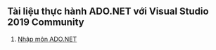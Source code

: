 ## Tài liệu thực hành ADO.NET với Visual Studio 2019 Community
1. [Nhập môn ADO.NET](https://github.com/TranNgocMinh/Learn-C-Sharp/blob/master/Lab%20(Visual%20Studio%202019%20Community)/UNG%20DUNG%20ADO.NET%20(VS%202019%20Community).pdf)
